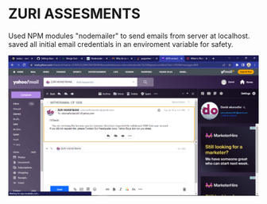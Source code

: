 # ZURI ASSESMENTS

Used NPM modules "nodemailer" to send emails from server at localhost. saved all initial email credentials in an enviroment variable for safety.

<img src="https://raw.githubusercontent.com/korafdavid/ZuriTask2/main/Screenshot%20(37).png">
